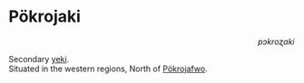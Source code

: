 
# Pökrojaki

<div align="right"><i>pɔkroʐaki</i></div>

Secondary [yeki](../Natural%20Science/Unique%20Species/yeki.md).  
Situated in the western regions, North of [Pökrojafwo](Pökrojafwo.md).  